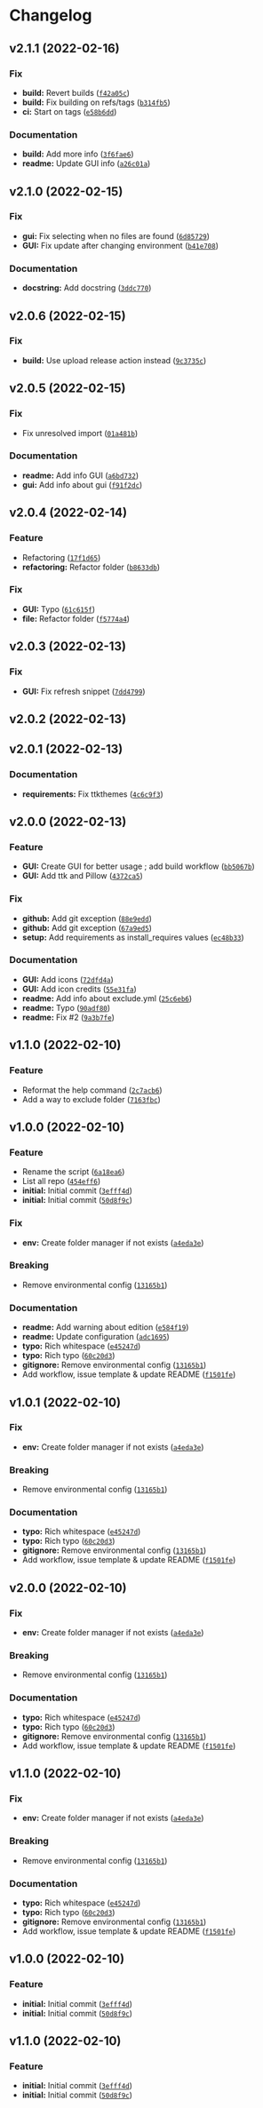# Changelog

<!--next-version-placeholder-->

## v2.1.1 (2022-02-16)
### Fix
* **build:** Revert builds ([`f42a05c`](https://github.com/Mara-Li/Obsidian-Snippet-Manager/commit/f42a05c7c3f2c079cd697461f15ff8a6279e451f))
* **build:** Fix building on refs/tags ([`b314fb5`](https://github.com/Mara-Li/Obsidian-Snippet-Manager/commit/b314fb51a736004eb908bb317df9b9b75eacfc06))
* **ci:** Start on tags ([`e58b6dd`](https://github.com/Mara-Li/Obsidian-Snippet-Manager/commit/e58b6dd83e380cc5004bbe5dab59baac70e85f22))

### Documentation
* **build:**  Add more info ([`3f6fae6`](https://github.com/Mara-Li/Obsidian-Snippet-Manager/commit/3f6fae62a5e9a54783c072e0381182c4075c2582))
* **readme:** Update GUI info ([`a26c01a`](https://github.com/Mara-Li/Obsidian-Snippet-Manager/commit/a26c01ab2aeea9957c7b836482ea60fa66f05de0))

## v2.1.0 (2022-02-15)
### Fix
* **gui:** Fix selecting when no files are found ([`6d85729`](https://github.com/Mara-Li/Obsidian-Snippet-Manager/commit/6d8572924a78ccb9154fd4cb8c6a9855432a92a4))
* **GUI:** Fix update after changing environment ([`b41e708`](https://github.com/Mara-Li/Obsidian-Snippet-Manager/commit/b41e7084043aa05601d04bf125e3f1e0e5f87932))

### Documentation
* **docstring:** Add docstring ([`3ddc770`](https://github.com/Mara-Li/Obsidian-Snippet-Manager/commit/3ddc7707bdfa7e3c3377a994940203da04cc2067))

## v2.0.6 (2022-02-15)
### Fix
* **build:** Use upload release action instead ([`9c3735c`](https://github.com/Mara-Li/Obsidian-Snippet-Manager/commit/9c3735ca57174538875112a9d33104c41b9c232b))

## v2.0.5 (2022-02-15)
### Fix
* Fix unresolved import ([`01a481b`](https://github.com/Mara-Li/Obsidian-Snippet-Manager/commit/01a481b8961d13972fb52be00d5649c4ee103501))

### Documentation
* **readme:** Add info GUI ([`a6bd732`](https://github.com/Mara-Li/Obsidian-Snippet-Manager/commit/a6bd732a84d9c99a0febd978b1ee769524789062))
* **gui:** Add info about gui ([`f91f2dc`](https://github.com/Mara-Li/Obsidian-Snippet-Manager/commit/f91f2dc82a86a68201cd331e53ff075a8fe2d145))

## v2.0.4 (2022-02-14)
### Feature
* Refactoring ([`17f1d65`](https://github.com/Mara-Li/Obsidian-Snippet-Manager/commit/17f1d65378f6a18ecfc85c2d35e86928ec7dbbab))
* **refactoring:** Refactor folder ([`b8633db`](https://github.com/Mara-Li/Obsidian-Snippet-Manager/commit/b8633db79263a19ba916065137ee21312740e2ff))

### Fix
* **GUI:** Typo ([`61c615f`](https://github.com/Mara-Li/Obsidian-Snippet-Manager/commit/61c615fb112345b606e50070bedcbc462bb5d44b))
* **file:** Refactor folder ([`f5774a4`](https://github.com/Mara-Li/Obsidian-Snippet-Manager/commit/f5774a45cb3bdd02c63267fbd18dbaa9d5fbe59a))

## v2.0.3 (2022-02-13)
### Fix
* **GUI:** Fix refresh snippet ([`7dd4799`](https://github.com/Mara-Li/Obsidian-Snippet-Manager/commit/7dd47997ddd65f68af51fcad8c0b9099dba5d128))

## v2.0.2 (2022-02-13)


## v2.0.1 (2022-02-13)
### Documentation
* **requirements:** Fix ttkthemes ([`4c6c9f3`](https://github.com/Mara-Li/Obsidian-Snippet-Manager/commit/4c6c9f34198b10949df22ed58c58284c2c57ddf1))

## v2.0.0 (2022-02-13)
### Feature
* **GUI:** Create GUI for better usage ; add build workflow ([`bb5067b`](https://github.com/Mara-Li/Obsidian-Snippet-Manager/commit/bb5067ba498b163e25aecd4655935dc07f76abf4))
* **GUI:** Add ttk and Pillow ([`4372ca5`](https://github.com/Mara-Li/Obsidian-Snippet-Manager/commit/4372ca5cca08b87fb3d92b01801c421440232a8d))

### Fix
* **github:** Add git exception ([`88e9edd`](https://github.com/Mara-Li/Obsidian-Snippet-Manager/commit/88e9edde2f6e83dbdb6ac495b5d47b4c38cc0812))
* **github:** Add git exception ([`67a9ed5`](https://github.com/Mara-Li/Obsidian-Snippet-Manager/commit/67a9ed53ed7bceb7be5559717cdb8b943d18e3ed))
* **setup:** Add requirements as install_requires values ([`ec48b33`](https://github.com/Mara-Li/Obsidian-Snippet-Manager/commit/ec48b33f13987eb818aed30762efa1b50aa90a1c))

### Documentation
* **GUI:** Add icons ([`72dfd4a`](https://github.com/Mara-Li/Obsidian-Snippet-Manager/commit/72dfd4acd69d2ee622946338fdbfd510bf5fd716))
* **GUI:** Add icon credits ([`55e31fa`](https://github.com/Mara-Li/Obsidian-Snippet-Manager/commit/55e31fa8172dbf74626b70ddaad0249ae5187d81))
* **readme:** Add info about exclude.yml ([`25c6eb6`](https://github.com/Mara-Li/Obsidian-Snippet-Manager/commit/25c6eb6a792dcec98ee0d253fb31f296a946e74d))
* **readme:** Typo ([`90adf80`](https://github.com/Mara-Li/Obsidian-Snippet-Manager/commit/90adf80ac53e0cfd64cc36c7f396a0c3d2cb0557))
* **readme:** Fix #2 ([`9a3b7fe`](https://github.com/Mara-Li/Obsidian-Snippet-Manager/commit/9a3b7feeaebea452877fe31936b5c17f2530f168))

## v1.1.0 (2022-02-10)
### Feature
* Reformat the help command ([`2c7acb6`](https://github.com/Mara-Li/Obsidian-Snippet-Manager/commit/2c7acb66b914b0fe439fa99892253b4927dc82c1))
* Add a way to exclude folder ([`7163fbc`](https://github.com/Mara-Li/Obsidian-Snippet-Manager/commit/7163fbc34b1a2f87f6382986dce216757761d37b))

## v1.0.0 (2022-02-10)
### Feature
* Rename the script ([`6a18ea6`](https://github.com/Mara-Li/Obsidian-Snippet-Manager/commit/6a18ea6189c0e4f211bf947935fb2e3f38216842))
* List all repo ([`454eff6`](https://github.com/Mara-Li/Obsidian-Snippet-Manager/commit/454eff6c149e581065a34447a8d7b637ba40ddb8))
* **initial:** Initial commit ([`3efff4d`](https://github.com/Mara-Li/Obsidian-Snippet-Manager/commit/3efff4dcae3d11e1b2f605655231ba1230c9c7a9))
* **initial:** Initial commit ([`50d8f9c`](https://github.com/Mara-Li/Obsidian-Snippet-Manager/commit/50d8f9cafd9ea959d5edc7d32b47617342515bf0))

### Fix
* **env:** Create folder manager if not exists ([`a4eda3e`](https://github.com/Mara-Li/Obsidian-Snippet-Manager/commit/a4eda3e98e9ef794b7fdb050bf85867b24c17170))

### Breaking
* Remove environmental config ([`13165b1`](https://github.com/Mara-Li/Obsidian-Snippet-Manager/commit/13165b10de4c1f598a69063b9d8b114df219dfc9))

### Documentation
* **readme:** Add warning about edition ([`e584f19`](https://github.com/Mara-Li/Obsidian-Snippet-Manager/commit/e584f1901a39f9df5a34d9e34bcff6de0fc16c5c))
* **readme:** Update configuration ([`adc1695`](https://github.com/Mara-Li/Obsidian-Snippet-Manager/commit/adc1695552e29b76d9e3b03cc674f77146ad4d97))
* **typo:** Rich whitespace ([`e45247d`](https://github.com/Mara-Li/Obsidian-Snippet-Manager/commit/e45247d49de0734512af9d6f6989b2b65cb63606))
* **typo:** Rich typo ([`60c20d3`](https://github.com/Mara-Li/Obsidian-Snippet-Manager/commit/60c20d3d769bca091c717ae595af5ae7025aecc2))
* **gitignore:** Remove environmental config ([`13165b1`](https://github.com/Mara-Li/Obsidian-Snippet-Manager/commit/13165b10de4c1f598a69063b9d8b114df219dfc9))
* Add workflow, issue template & update README ([`f1501fe`](https://github.com/Mara-Li/Obsidian-Snippet-Manager/commit/f1501fe8371c0702b14c25603260c5aafb9b2fee))

## v1.0.1 (2022-02-10)
### Fix
* **env:** Create folder manager if not exists ([`a4eda3e`](https://github.com/Mara-Li/Obsidian-Snippet-Manager/commit/a4eda3e98e9ef794b7fdb050bf85867b24c17170))

### Breaking
* Remove environmental config ([`13165b1`](https://github.com/Mara-Li/Obsidian-Snippet-Manager/commit/13165b10de4c1f598a69063b9d8b114df219dfc9))

### Documentation
* **typo:** Rich whitespace ([`e45247d`](https://github.com/Mara-Li/Obsidian-Snippet-Manager/commit/e45247d49de0734512af9d6f6989b2b65cb63606))
* **typo:** Rich typo ([`60c20d3`](https://github.com/Mara-Li/Obsidian-Snippet-Manager/commit/60c20d3d769bca091c717ae595af5ae7025aecc2))
* **gitignore:** Remove environmental config ([`13165b1`](https://github.com/Mara-Li/Obsidian-Snippet-Manager/commit/13165b10de4c1f598a69063b9d8b114df219dfc9))
* Add workflow, issue template & update README ([`f1501fe`](https://github.com/Mara-Li/Obsidian-Snippet-Manager/commit/f1501fe8371c0702b14c25603260c5aafb9b2fee))

## v2.0.0 (2022-02-10)
### Fix
* **env:** Create folder manager if not exists ([`a4eda3e`](https://github.com/Mara-Li/Obsidian-Snippet-Manager/commit/a4eda3e98e9ef794b7fdb050bf85867b24c17170))

### Breaking
* Remove environmental config ([`13165b1`](https://github.com/Mara-Li/Obsidian-Snippet-Manager/commit/13165b10de4c1f598a69063b9d8b114df219dfc9))

### Documentation
* **typo:** Rich whitespace ([`e45247d`](https://github.com/Mara-Li/Obsidian-Snippet-Manager/commit/e45247d49de0734512af9d6f6989b2b65cb63606))
* **typo:** Rich typo ([`60c20d3`](https://github.com/Mara-Li/Obsidian-Snippet-Manager/commit/60c20d3d769bca091c717ae595af5ae7025aecc2))
* **gitignore:** Remove environmental config ([`13165b1`](https://github.com/Mara-Li/Obsidian-Snippet-Manager/commit/13165b10de4c1f598a69063b9d8b114df219dfc9))
* Add workflow, issue template & update README ([`f1501fe`](https://github.com/Mara-Li/Obsidian-Snippet-Manager/commit/f1501fe8371c0702b14c25603260c5aafb9b2fee))

## v1.1.0 (2022-02-10)
### Fix
* **env:** Create folder manager if not exists ([`a4eda3e`](https://github.com/Mara-Li/Obsidian-Snippet-Manager/commit/a4eda3e98e9ef794b7fdb050bf85867b24c17170))

### Breaking
* Remove environmental config ([`13165b1`](https://github.com/Mara-Li/Obsidian-Snippet-Manager/commit/13165b10de4c1f598a69063b9d8b114df219dfc9))

### Documentation
* **typo:** Rich whitespace ([`e45247d`](https://github.com/Mara-Li/Obsidian-Snippet-Manager/commit/e45247d49de0734512af9d6f6989b2b65cb63606))
* **typo:** Rich typo ([`60c20d3`](https://github.com/Mara-Li/Obsidian-Snippet-Manager/commit/60c20d3d769bca091c717ae595af5ae7025aecc2))
* **gitignore:** Remove environmental config ([`13165b1`](https://github.com/Mara-Li/Obsidian-Snippet-Manager/commit/13165b10de4c1f598a69063b9d8b114df219dfc9))
* Add workflow, issue template & update README ([`f1501fe`](https://github.com/Mara-Li/Obsidian-Snippet-Manager/commit/f1501fe8371c0702b14c25603260c5aafb9b2fee))

## v1.0.0 (2022-02-10)
### Feature
* **initial:** Initial commit ([`3efff4d`](https://github.com/Mara-Li/Obsidian-Snippet-Manager/commit/3efff4dcae3d11e1b2f605655231ba1230c9c7a9))
* **initial:** Initial commit ([`50d8f9c`](https://github.com/Mara-Li/Obsidian-Snippet-Manager/commit/50d8f9cafd9ea959d5edc7d32b47617342515bf0))

## v1.1.0 (2022-02-10)
### Feature
* **initial:** Initial commit ([`3efff4d`](https://github.com/Mara-Li/Obsidian-Snippet-Manager/commit/3efff4dcae3d11e1b2f605655231ba1230c9c7a9))
* **initial:** Initial commit ([`50d8f9c`](https://github.com/Mara-Li/Obsidian-Snippet-Manager/commit/50d8f9cafd9ea959d5edc7d32b47617342515bf0))
